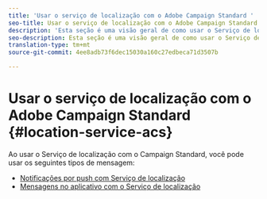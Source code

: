```yaml
---
title: 'Usar o serviço de localização com o Adobe Campaign Standard '
seo-title: Usar o serviço de localização com o Adobe Campaign Standard
description: 'Esta seção é uma visão geral de como usar o Serviço de localização com o Campaign Standard. '
seo-description: Esta seção é uma visão geral de como usar o Serviço de localização com o Campaign Standard.
translation-type: tm+mt
source-git-commit: 4ee8adb73f6dec15030a160c27edbeca71d3507b

---
```



# Usar o serviço de localização com o Adobe Campaign Standard {#location-service-acs}

Ao usar o Serviço de localização com o Campaign Standard, você pode usar os seguintes tipos de mensagem:

* [Notificações por push com Serviço de localização](/help/use-places-with-other-solutions/places-acs/places-acs-push-notifications.md)
* [Mensagens no aplicativo com o Serviço de localização](/help/use-places-with-other-solutions/places-acs/places-acs-in-app-messages.md)